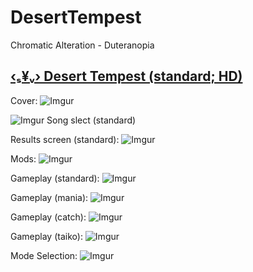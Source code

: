 # DesertTempest
Chromatic Alteration - Duteranopia
## [‹ₛ¥ᵥ› Desert Tempest (standard; HD)](https://www.mediafire.com/file/cefsz0kgndsgbia/‹ₛ¥ᵥ›+Bongo+Cat+《Matt4132》.osk/file) 

Cover:
![Imgur](https://imgur.com/CGy3mXM.png)

![Imgur](https://imgur.com/x8mawpN.png)
Song slect (standard)

Results screen (standard):
![Imgur](https://imgur.com/kECESf2.png)

Mods:
![Imgur](https://imgur.com/JGEtVOM.png)

Gameplay (standard):
![Imgur](https://imgur.com/6gJ3d2l.png)

Gameplay (mania):
![Imgur](https://imgur.com/aeLjPhM.png)

Gameplay (catch):
![Imgur](https://imgur.com/Vpxbumj.png)


Gameplay (taiko):
![Imgur](https://imgur.com/dTXKAvL.png)

Mode Selection:
![Imgur](https://imgur.com/iuRYxvw.png)

